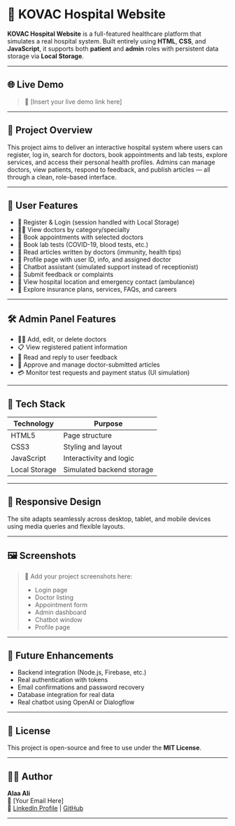 # 🏥 KOVAC Hospital Website

**KOVAC Hospital Website** is a full-featured healthcare platform that simulates a real hospital system. Built entirely using **HTML**, **CSS**, and **JavaScript**, it supports both **patient** and **admin** roles with persistent data storage via **Local Storage**.

---

## 🌐 Live Demo
> 🔗 [Insert your live demo link here]

---

## 📌 Project Overview

This project aims to deliver an interactive hospital system where users can register, log in, search for doctors, book appointments and lab tests, explore services, and access their personal health profiles. Admins can manage doctors, view patients, respond to feedback, and publish articles — all through a clean, role-based interface.

---

## 👥 User Features

- 🔐 Register & Login (session handled with Local Storage)
- 🧑‍⚕️ View doctors by category/specialty
- 📅 Book appointments with selected doctors
- 🧪 Book lab tests (COVID-19, blood tests, etc.)
- 🧠 Read articles written by doctors (immunity, health tips)
- 📄 Profile page with user ID, info, and assigned doctor
- 💬 Chatbot assistant (simulated support instead of receptionist)
- 📝 Submit feedback or complaints
- 📍 View hospital location and emergency contact (ambulance)
- 💼 Explore insurance plans, services, FAQs, and careers

---

## 🛠️ Admin Panel Features

- 👨‍⚕️ Add, edit, or delete doctors
- 📋 View registered patient information
- 💬 Read and reply to user feedback
- 📰 Approve and manage doctor-submitted articles
- 💳 Monitor test requests and payment status (UI simulation)

---

## 🧰 Tech Stack

| Technology     | Purpose                      |
|----------------|------------------------------|
| HTML5          | Page structure               |
| CSS3           | Styling and layout           |
| JavaScript     | Interactivity and logic      |
| Local Storage  | Simulated backend storage    |

---

## 📱 Responsive Design

The site adapts seamlessly across desktop, tablet, and mobile devices using media queries and flexible layouts.

---

## 🖼️ Screenshots

> 📸 Add your project screenshots here:
> - Login page  
> - Doctor listing  
> - Appointment form  
> - Admin dashboard  
> - Chatbot window  
> - Profile page

---

## 🚀 Future Enhancements

- Backend integration (Node.js, Firebase, etc.)
- Real authentication with tokens
- Email confirmations and password recovery
- Database integration for real data
- Real chatbot using OpenAI or Dialogflow

---

## 📄 License

This project is open-source and free to use under the **MIT License**.

---

## 🙋‍♀️ Author

**Alaa Ali**  
📧 [Your Email Here]  
🔗 [LinkedIn Profile](#) | [GitHub](#)

---


